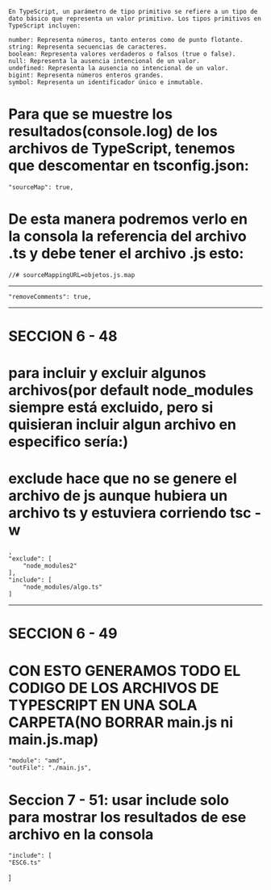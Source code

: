     En TypeScript, un parámetro de tipo primitivo se refiere a un tipo de dato básico que representa un valor primitivo. Los tipos primitivos en TypeScript incluyen:

    number: Representa números, tanto enteros como de punto flotante.
    string: Representa secuencias de caracteres.
    boolean: Representa valores verdaderos o falsos (true o false).
    null: Representa la ausencia intencional de un valor.
    undefined: Representa la ausencia no intencional de un valor.
    bigint: Representa números enteros grandes.
    symbol: Representa un identificador único e inmutable.

# Para que se muestre los resultados(console.log) de los archivos de TypeScript, tenemos que descomentar en tsconfig.json:
    "sourceMap": true,
# De esta manera podremos verlo en la consola la referencia del archivo .ts y debe tener el archivo .js esto:
    //# sourceMappingURL=objetos.js.map
------------------------------------
    "removeComments": true,
--------------------------------------
# SECCION 6 - 48
# para incluir y excluir algunos archivos(por default node_modules siempre está excluido, pero si quisieran incluir algun archivo en especifico sería:)
# exclude hace que no se genere el archivo de js aunque hubiera un archivo ts y estuviera corriendo tsc -w
    ,
    "exclude": [
        "node_modules2"
    ],
    "include": [
        "node_modules/algo.ts"
    ]
-------------------------------------------
# SECCION 6 - 49
# CON ESTO GENERAMOS TODO EL CODIGO DE LOS ARCHIVOS DE TYPESCRIPT EN UNA SOLA CARPETA(NO BORRAR main.js ni main.js.map)
    "module": "amd",       
    "outFile": "./main.js",

# Seccion 7 - 51: usar include solo para mostrar los resultados de ese archivo en la consola

    "include": [
    "ESC6.ts"
  ]